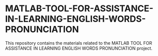 # MATLAB-TOOL-FOR-ASSISTANCE-IN-LEARNING-ENGLISH-WORDS-PRONUNCIATION
This repository contains the materials related to the MATLAB TOOL FOR ASSISTANCE IN LEARNING  ENGLISH WORDS PRONUNCIATION project.
